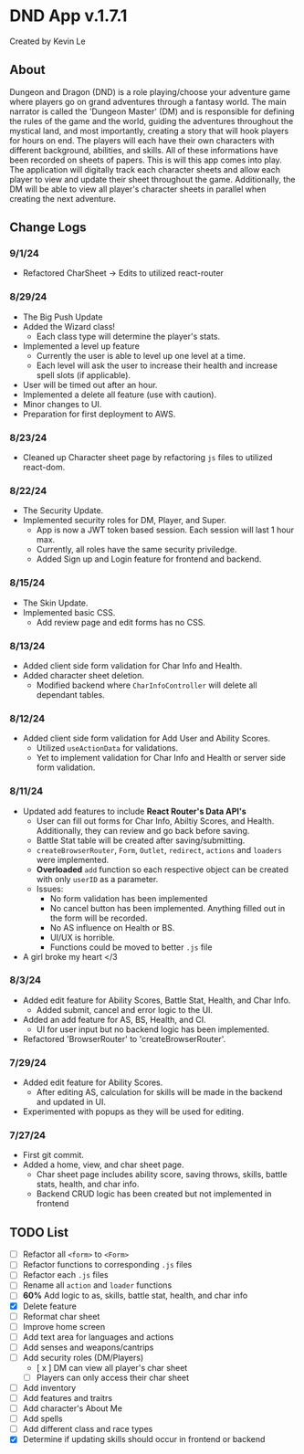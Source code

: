 # DND App v.1.7.1
Created by Kevin Le
## About
Dungeon and Dragon (DND) is a role playing/choose your adventure game where players go on grand adventures through a fantasy world. The main narrator is called the 'Dungeon Master' (DM) and is responsible for defining the rules of the game and the world, guiding the adventures throughout the mystical land, and most importantly, creating a story that will hook players for hours on end. The players will each have their own characters with different background, abilities, and skills. All of these informations have been recorded on sheets of papers. This is will this app comes into play. The application will digitally track each character sheets and allow each player to view and update their sheet throughout the game. Additionally, the DM will be able to view all player's character sheets in parallel when creating the next adventure.

## Change Logs
### 9/1/24
- Refactored CharSheet -> Edits to utilized react-router
### 8/29/24
- The Big Push Update
- Added the Wizard class!
    - Each class type will determine the player's stats.
- Implemented a level up feature
    - Currently the user is able to level up one level at a time.
    - Each level will ask the user to increase their health and increase spell slots (if applicable).
- User will be timed out after an hour.
- Implemented a delete all feature (use with caution).
- Minor changes to UI.
- Preparation for first deployment to AWS.
### 8/23/24
- Cleaned up Character sheet page by refactoring `js` files to utilized react-dom.
### 8/22/24
- The Security Update.
- Implemented security roles for DM, Player, and Super.
    - App is now a JWT token based session. Each session will last 1 hour max.
    - Currently, all roles have the same security priviledge.
    - Added Sign up and Login feature for frontend and backend.
### 8/15/24
- The Skin Update.
- Implemented basic CSS.
    - Add review page and edit forms has no CSS.
### 8/13/24
- Added client side form validation for Char Info and Health.
- Added character sheet deletion.
    - Modified backend where `CharInfoController` will delete all dependant tables.
### 8/12/24
- Added client side form validation for Add User and Ability Scores.
    - Utilized `useActionData` for validations.
    - Yet to implement validation for Char Info and Health or server side form validation.
### 8/11/24
- Updated add features to include **React Router's Data API's**
    - User can fill out forms for Char Info, Abiltiy Scores, and Health. Additionally, they can review and go back before saving. 
    - Battle Stat table will be created after saving/submitting.
    - `createBrowserRouter`, `Form`, `Outlet`, `redirect`, `actions` and `loaders` were implemented.
    - **Overloaded** `add` function so each respective object can be created with only `userID` as a parameter.
    - Issues:
        - No form validation has been implemented
        - No cancel button has been implemented. Anything filled out in the form will be recorded.
        - No AS influence on Health or BS.
        - UI/UX is horrible.
        - Functions could be moved to better `.js` file
- A girl broke my heart </3

### 8/3/24
- Added edit feature for Ability Scores, Battle Stat, Health, and Char Info.
    - Added submit, cancel and error logic to the UI.
- Added an add feature for AS, BS, Health, and CI.
    - UI for user input but no backend logic has been implemented.
- Refactored 'BrowserRouter' to 'createBrowserRouter'.
### 7/29/24
- Added edit feature for Ability Scores.
    - After editing AS, calculation for skills will be made in the backend and updated in UI.
- Experimented with popups as they will be used for editing.
### 7/27/24
- First git commit.
- Added a home, view, and char sheet page.
    - Char sheet page includes ability score, saving throws, skills, battle stats, health, and char info.
    - Backend CRUD logic has been created but not implemented in frontend

## TODO List
- [ ] Refactor all `<form>` to `<Form>`
- [ ] Refactor functions to corresponding `.js` files
- [ ] Refactor each `.js` files
- [ ] Rename all `action` and `loader` functions
- [ ]  **60%** Add logic to as, skills, battle stat, health, and char info
- [x] Delete feature
- [ ] Reformat char sheet
- [ ] Improve home screen
- [ ] Add text area for languages and actions
- [ ] Add senses and weapons/cantrips
- [ ] Add security roles (DM/Players)
    - [ x ] DM can view all player's char sheet
    - [ ] Players can only access their char sheet
- [ ] Add inventory
- [ ] Add features and traitrs
- [ ] Add character's About Me
- [ ] Add spells
- [ ] Add different class and race types
- [x] Determine if updating skills should occur in frontend or backend
